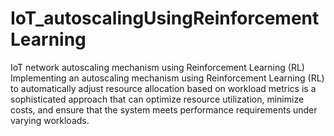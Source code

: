 # IoT_autoscalingUsingReinforcementLearning
IoT network autoscaling mechanism using Reinforcement Learning (RL)
Implementing an autoscaling mechanism using Reinforcement Learning (RL) to automatically adjust resource allocation based on workload metrics is a sophisticated approach that can optimize resource utilization, minimize costs, and ensure that the system meets performance requirements under varying workloads. 
